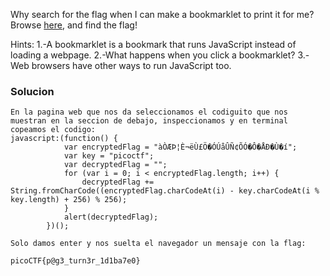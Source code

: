 Why search for the flag when I can make a bookmarklet to print it for me?Browse [here](http://titan.picoctf.net:52685/), and find the flag!

Hints:
1.-A bookmarklet is a bookmark that runs JavaScript instead of loading a webpage.
2.-What happens when you click a bookmarklet?
3.-Web browsers have other ways to run JavaScript too.

### Solucion

```
En la pagina web que nos da seleccionamos el codiguito que nos muestran en la seccion de debajo, inspeccionamos y en terminal copeamos el codigo:
javascript:(function() {
            var encryptedFlag = "àÒÆÞ¦È¬ëÙ£Ö�ÓÚåÛÑ¢ÕÓ�Ô�ÅÐ�Ù�í";
            var key = "picoctf";
            var decryptedFlag = "";
            for (var i = 0; i < encryptedFlag.length; i++) {
                decryptedFlag += String.fromCharCode((encryptedFlag.charCodeAt(i) - key.charCodeAt(i % key.length) + 256) % 256);
            }
            alert(decryptedFlag);
        })();

Solo damos enter y nos suelta el navegador un mensaje con la flag:

picoCTF{p@g3_turn3r_1d1ba7e0}
```